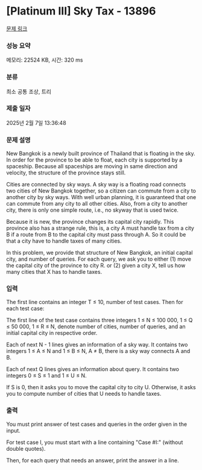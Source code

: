 # [Platinum III] Sky Tax - 13896 

[문제 링크](https://www.acmicpc.net/problem/13896) 

### 성능 요약

메모리: 22524 KB, 시간: 320 ms

### 분류

최소 공통 조상, 트리

### 제출 일자

2025년 2월 7일 13:36:48

### 문제 설명

<p>New Bangkok is a newly built province of Thailand that is floating in the sky. In order for the province to be able to float, each city is supported by a spaceship. Because all spaceships are moving in same direction and velocity, the structure of the province stays still.</p>

<p>Cities are connected by sky ways. A sky way is a floating road connects two cities of New Bangkok together, so a citizen can commute from a city to another city by sky ways. With well urban planning, it is guaranteed that one can commute from any city to all other cities. Also, from a city to another city, there is only one simple route, i.e., no skyway that is used twice.</p>

<p>Because it is new, the province changes its capital city rapidly. This province also has a strange rule, this is, a city A must handle tax from a city B if a route from B to the capital city must pass through A. So it could be that a city have to handle taxes of many cities.</p>

<p>In this problem, we provide that structure of New Bangkok, an initial capital city, and number of queries. For each query, we ask you to either (1) move the capital city of the province to city R. or (2) given a city X, tell us how many cities that X has to handle taxes.</p>

### 입력 

 <p>The first line contains an integer T ≤ 10, number of test cases. Then for each test case:</p>

<p>The first line of the test case contains three integers 1 ≤ N ≤ 100 000, 1 ≤ Q ≤ 50 000, 1 ≤ R ≤ N, denote number of cities, number of queries, and an initial capital city in respective order.</p>

<p>Each of next N - 1 lines gives an information of a sky way. It contains two integers 1 ≤ A ≤ N and 1 ≤ B ≤ N, A ≠ B, there is a sky way connects A and B.</p>

<p>Each of next Q lines gives an information about query. It contains two integers 0 ≤ S ≤ 1 and 1 ≤ U ≤ N.</p>

<p>If S is 0, then it asks you to move the capital city to city U. Otherwise, it asks you to compute number of cities that U needs to handle taxes.</p>

### 출력 

 <p>You must print answer of test cases and queries in the order given in the input.</p>

<p>For test case I, you must start with a line containing "Case #I:" (without double quotes).</p>

<p>Then, for each query that needs an answer, print the answer in a line.</p>

